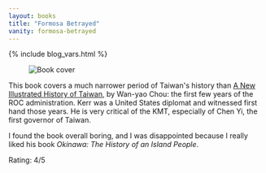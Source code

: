 ```yaml
---
layout: books
title: "Formosa Betrayed"
vanity: formosa-betrayed
---
```


{% include blog_vars.html %}

<figure class="image_float_left">
  <img src="{{site.url}}/resources/books/formosa-betrayed.jpg" alt="Book cover" />
</figure>

This book covers a much narrower period of Taiwan's history than [A New Illustrated History of Taiwan]({{books}}/a-new-illustrated-history-of-taiwan), by Wan-yao Chou: the first few years of the ROC administration. Kerr was a United States diplomat and witnessed first hand those years. He is very critical of the KMT, especially of Chen Yi, the first governor of Taiwan.

I found the book overall boring, and I was disappointed because I really liked his book *Okinawa: The History of an Island People*.

Rating: 4/5
